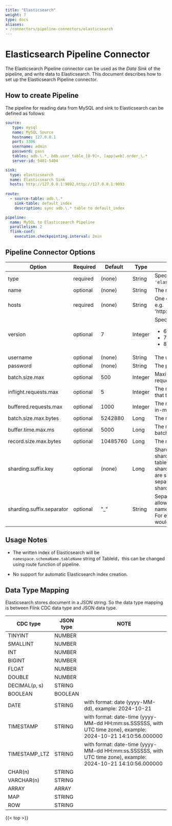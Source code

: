 ```yaml
---
title: "Elasticsearch"
weight: 7
type: docs
aliases:
- /connectors/pipeline-connectors/elasticsearch
---
```

<!--
Licensed to the Apache Software Foundation (ASF) under one
or more contributor license agreements.  See the NOTICE file
distributed with this work for additional information
regarding copyright ownership.  The ASF licenses this file
to you under the Apache License, Version 2.0 (the
"License"); you may not use this file except in compliance
with the License.  You may obtain a copy of the License at

  http://www.apache.org/licenses/LICENSE-2.0

Unless required by applicable law or agreed to in writing,
software distributed under the License is distributed on an
"AS IS" BASIS, WITHOUT WARRANTIES OR CONDITIONS OF ANY
KIND, either express or implied.  See the License for the
specific language governing permissions and limitations
under the License.
-->

# Elasticsearch Pipeline Connector

The Elasticsearch Pipeline connector can be used as the *Data Sink* of the pipeline, and write data to Elasticsearch. This document describes how to set up the Elasticsearch Pipeline connector.


How to create Pipeline
----------------

The pipeline for reading data from MySQL and sink to Elasticsearch can be defined as follows:

```yaml
source:
   type: mysql
   name: MySQL Source
   hostname: 127.0.0.1
   port: 3306
   username: admin
   password: pass
   tables: adb.\.*, bdb.user_table_[0-9]+, [app|web].order_\.*
   server-id: 5401-5404

sink:
  type: elasticsearch
  name: Elasticsearch Sink
  hosts: http://127.0.0.1:9092,http://127.0.0.1:9093
  
route:
  - source-table: adb.\.*
    sink-table: default_index
    description: sync adb.\.* table to default_index

pipeline:
  name: MySQL to Elasticsearch Pipeline
  parallelism: 2
  flink-conf:
    execution.checkpointing.interval: 2min
```

Pipeline Connector Options
----------------
<div class="highlight">
<table class="colwidths-auto docutils">
   <thead>
      <tr>
        <th class="text-left" style="width: 25%">Option</th>
        <th class="text-left" style="width: 8%">Required</th>
        <th class="text-left" style="width: 7%">Default</th>
        <th class="text-left" style="width: 10%">Type</th>
        <th class="text-left" style="width: 50%">Description</th>
      </tr>
    </thead>
    <tbody>
    <tr>
      <td>type</td>
      <td>required</td>
      <td style="word-wrap: break-word;">(none)</td>
      <td>String</td>
      <td>Specify what connector to use, here should be <code>'elasticsearch'</code>.</td>
    </tr>
    <tr>
      <td>name</td>
      <td>optional</td>
      <td style="word-wrap: break-word;">(none)</td>
      <td>String</td>
      <td>The name of the sink.</td>
    </tr>
    <tr>
      <td>hosts</td>
      <td>required</td>
      <td style="word-wrap: break-word;">(none)</td>
      <td>String</td>
      <td>One or more Elasticsearch hosts to connect to, e.g. 'http://host_name:9092,http://host_name:9093'.</td>
    </tr>
    <tr>
      <td>version</td>
      <td>optional</td>
      <td style="word-wrap: break-word;">7</td>
      <td>Integer</td>
      <td>Specify what connector to use, valid values are:
      <ul>
        <li>6: connect to Elasticsearch 6.x cluster.</li>
        <li>7: connect to Elasticsearch 7.x cluster.</li>
        <li>8: connect to Elasticsearch 8.x cluster.</li>
      </ul>
      </td>
    </tr>
    <tr>
      <td>username</td>
      <td>optional</td>
      <td style="word-wrap: break-word;">(none)</td>
      <td>String</td>
      <td>The username for Elasticsearch authentication.</td>
    </tr>
    <tr>
      <td>password</td>
      <td>optional</td>
      <td style="word-wrap: break-word;">(none)</td>
      <td>String</td>
      <td>The password for Elasticsearch authentication.</td>
    </tr>
    <tr>
      <td>batch.size.max</td>
      <td>optional</td>
      <td style="word-wrap: break-word;">500</td>
      <td>Integer</td>
      <td>Maximum number of buffered actions per bulk request. Can be set to '0' to disable it.</td>
    </tr>
    <tr>
      <td>inflight.requests.max</td>
      <td>optional</td>
      <td style="word-wrap: break-word;">5</td>
      <td>Integer</td>
      <td>The maximum number of concurrent requests that the sink will try to execute.</td>
    </tr>
    <tr>
      <td>buffered.requests.max</td>
      <td>optional</td>
      <td style="word-wrap: break-word;">1000</td>
      <td>Integer</td>
      <td>The maximum number of requests to keep in the in-memory buffer.</td>
    </tr>
    <tr>
      <td>batch.size.max.bytes</td>
      <td>optional</td>
      <td style="word-wrap: break-word;">5242880</td>
      <td>Long</td>
      <td>The maximum size of batch requests in bytes.</td>
    </tr>
    <tr>
      <td>buffer.time.max.ms</td>
      <td>optional</td>
      <td style="word-wrap: break-word;">5000</td>
      <td>Long</td>
      <td>The maximum time to wait for incomplete batches before flushing.</td>
    </tr>
    <tr>
      <td>record.size.max.bytes</td>
      <td>optional</td>
      <td style="word-wrap: break-word;">10485760</td>
      <td>Long</td>
      <td>The maximum size of a single record in bytes.</td>
    </tr>
    <tr>
      <td>sharding.suffix.key</td>
      <td>optional</td>
      <td style="word-wrap: break-word;">(none)</td>
      <td>Long</td>
      <td>Sharding suffix key for each table, allow setting sharding suffix key for multiTables.Default sink table name is test_table${suffix_key}.Default sharding column is first partition column.Tables are separated by ';'.Table and column are separated by ':'.For example, we can set sharding.suffix.key by 'table1:col1;table2:col2'.</td>
    </tr>
    <tr>
      <td>sharding.suffix.separator</td>
      <td>optional</td>
      <td style="word-wrap: break-word;">"_"</td>
      <td>String</td>
      <td>Separator for sharding suffix in table names, allow defining the separator between table name and sharding suffix. Default value is '_'. For example, if set to '-', the default table name would be test_table-${suffix}</td>
    </tr>
    </tbody>
</table>    
</div>

Usage Notes
--------

* The written index of Elasticsearch will be `namespace.schemaName.tableName` string of TableId，this can be changed using route function of pipeline.

* No support for automatic Elasticsearch index creation.

Data Type Mapping
----------------
Elasticsearch stores document in a JSON string. So the data type mapping is between Flink CDC data type and JSON data type.
<div class="wy-table-responsive">
<table class="colwidths-auto docutils">
    <thead>
      <tr>
        <th class="text-left">CDC type</th>
        <th class="text-left">JSON type</th>
        <th class="text-left" style="width:60%;">NOTE</th>
      </tr>
    </thead>
    <tbody>
    <tr>
      <td>TINYINT</td>
      <td>NUMBER</td>
      <td></td>
    </tr>
    <tr>
      <td>SMALLINT</td>
      <td>NUMBER</td>
      <td></td>
    </tr>
    <tr>
      <td>INT</td>
      <td>NUMBER</td>
      <td></td>
    </tr>
    <tr>
      <td>BIGINT</td>
      <td>NUMBER</td>
      <td></td>
    </tr>
    <tr>
      <td>FLOAT</td>
      <td>NUMBER</td>
      <td></td>
    </tr>
    <tr>
      <td>DOUBLE</td>
      <td>NUMBER</td>
      <td></td>
    </tr>
    <tr>
      <td>DECIMAL(p, s)</td>
      <td>STRING</td>
      <td></td>
    </tr>
    <tr>
      <td>BOOLEAN</td>
      <td>BOOLEAN</td>
      <td></td>
    </tr>
    <tr>
      <td>DATE</td>
      <td>STRING</td>
      <td>with format: date (yyyy-MM-dd), example: 2024-10-21</td>
    </tr>
    <tr>
      <td>TIMESTAMP</td>
      <td>STRING</td>
      <td>with format: date-time (yyyy-MM-dd HH:mm:ss.SSSSSS, with UTC time zone), example: 2024-10-21 14:10:56.000000</td>
    </tr>
    <tr>
      <td>TIMESTAMP_LTZ</td>
      <td>STRING</td>
      <td>with format: date-time (yyyy-MM-dd HH:mm:ss.SSSSSS, with UTC time zone), example: 2024-10-21 14:10:56.000000</td>
    </tr>
    <tr>
      <td>CHAR(n)</td>
      <td>STRING</td>
      <td></td>
    </tr>
    <tr>
      <td>VARCHAR(n)</td>
      <td>STRING</td>
      <td></td>
    </tr>
    <tr>
      <td>ARRAY</td>
      <td>ARRAY</td>
      <td></td>
    </tr>
    <tr>
      <td>MAP</td>
      <td>STRING</td>
      <td></td>
    </tr>
    <tr>
      <td>ROW</td>
      <td>STRING</td>
      <td></td>
    </tr>
    </tbody>
</table>
</div>

{{< top >}}
